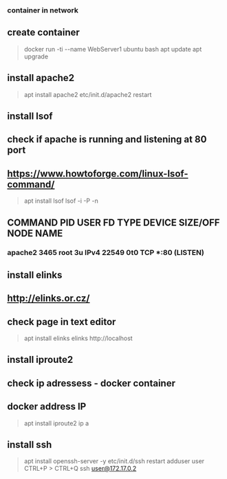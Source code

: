 ### container in network

## create container
 > docker run -ti --name WebServer1 ubuntu bash
 > apt update
 > apt upgrade

## install apache2
 > apt install apache2
 > etc/init.d/apache2 restart
 
## install lsof 
## check if apache is running and listening at 80 port
## https://www.howtoforge.com/linux-lsof-command/
 > apt install lsof
 > lsof -i -P -n
## COMMAND  PID USER   FD   TYPE DEVICE SIZE/OFF NODE NAME
### apache2 3465 root    3u  IPv4  22549      0t0  TCP *:80 (LISTEN)

## install elinks
## http://elinks.or.cz/
## check page in text editor
 > apt install elinks
 > elinks http://localhost

## install iproute2
## check ip adressess - docker container
## docker address IP
 > apt install iproute2
 > ip a

## install ssh
 > apt install openssh-server -y
 > etc/init.d/ssh restart
 > adduser user
 > CTRL+P > CTRL+Q
 > ssh user@172.17.0.2
 >  